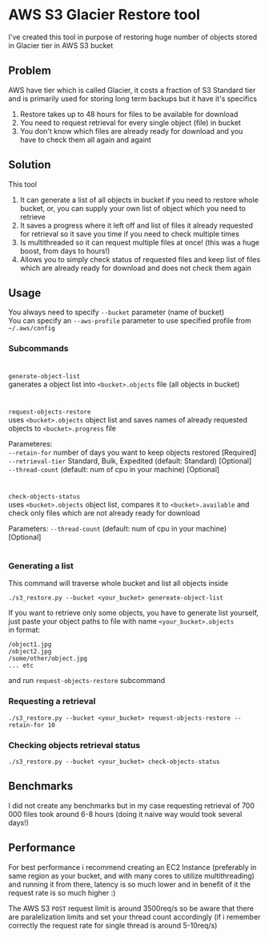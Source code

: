 # AWS S3 Glacier Restore tool

I've created this tool in purpose of restoring huge number of objects stored in Glacier tier in AWS S3 bucket  

## Problem
AWS have tier which is called Glacier, it costs a fraction of S3 Standard tier and is primarily used for storing long term backups but it have it's specifics

1) Restore takes up to 48 hours for files to be available for download
2) You need to request retrieval for every single object (file) in bucket
3) You don't know which files are already ready for download and you have to check them all again and againt

## Solution
This tool  

1) It can generate a list of all objects in bucket if you need to restore whole bucket, or, you can supply your own list of object which you need to retrieve
2) It saves a progress where it left off and list of files it already requested for retrieval so it save you time if you need to check multiple times
3) Is multithreaded so it can request multiple files at once! (this was a huge boost, from days to hours!)
4) Allows you to simply check status of requested files and keep list of files which are already ready for download and does not check them again

## Usage
You always need to specify `--bucket` parameter (name of bucket)  
You can specify an `--aws-profile` parameter to use specified profile from `~/.aws/config`

### Subcommands
#
`generate-object-list`  
ganerates a object list into `<bucket>.objects` file (all objects in bucket)  
#
`request-objects-restore`  
uses `<bucket>.objects` object list and saves names of already requested objects to `<bucket>.progress` file

Parameteres:  
`--retain-for` number of days you want to keep objects restored [Required]  
`--retrieval-tier` Standard, Bulk, Expedited (default: Standard) [Optional]  
`--thread-count` (default: num of cpu in your machine) [Optional]
#
`check-objects-status`  
uses `<bucket>.objects` object list, compares it to `<bucket>.available` and check only files which are not already ready for download  

Parameters:
`--thread-count` (default: num of cpu in your machine) [Optional]
#

### Generating a list
This command will traverse whole bucket and list all objects inside
```
./s3_restore.py --bucket <your_bucket> genereate-object-list
```
If you want to retrieve only some objects, you have to generate list yourself, just paste your object paths to file with name `<your_bucket>.objects`  
in format:
```
/object1.jpg
/object2.jpg
/some/other/object.jpg
... etc
```
and run `request-objects-restore` subcommand

### Requesting a retrieval
```
./s3_restore.py --bucket <your_bucket> request-objects-restore --retain-for 10
```

### Checking objects retrieval status
```
./s3_restore.py --bucket <your_bucket> check-objects-status
```

## Benchmarks
I did not create any benchmarks but in my case requesting retrieval of 700 000 files took around 6-8 hours (doing it naive way would took several days!)

## Performance 
For best performance i recommend creating an EC2 Instance (preferably in same region as your bucket, and with many cores to utilize multithreading) and running it from there, latency is so much lower and in benefit of it the request rate is so much higher :)

The AWS S3 `POST` request limit is around 3500req/s so be aware that there are paralelization limits and set your thread count accordingly (if i remember correctly the request rate for single thread is around 5-10req/s)
